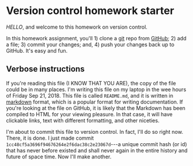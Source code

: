 
# Version control homework starter

*HELLO*, and welcome to this homework on version control. 

In this homework assignment, you'll 1) clone a
[git](https://en.wikipedia.org/wiki/Git) repo from
[GitHub](https://github.com/); 2) add a file; 
3) commit your changes; and, 4) push your changes
back up to GitHub. It's easy and fun.

## Verbose instructions

If you're reading this file (I KNOW THAT YOU ARE), the
copy of the file could be in many places. I'm writing
this file on my laptop in the wee hours of Friday Sep 21, 2018.
This file is called `README.md`, and it is written
in [markdown](https://en.wikipedia.org/wiki/Markdown)
format, which is a popular format for writing documentation.
If you're looking at the file on GitHub, it is likely that
the Markdown has been compiled to HTML for your viewing
pleasure. In that case, it will have clickable links,
text with different formatting, and other niceties.

I'm about to commit this file to version control. In fact,
I'll do so right now. There, it is done. I just made commit
`1cc48cf5a3696f94676264e2f6dac38c2e23067d`---a unique commit
hash (or id) that has never before existed and shall never
again in the entire history and future of space time. Now
I'll make another.
